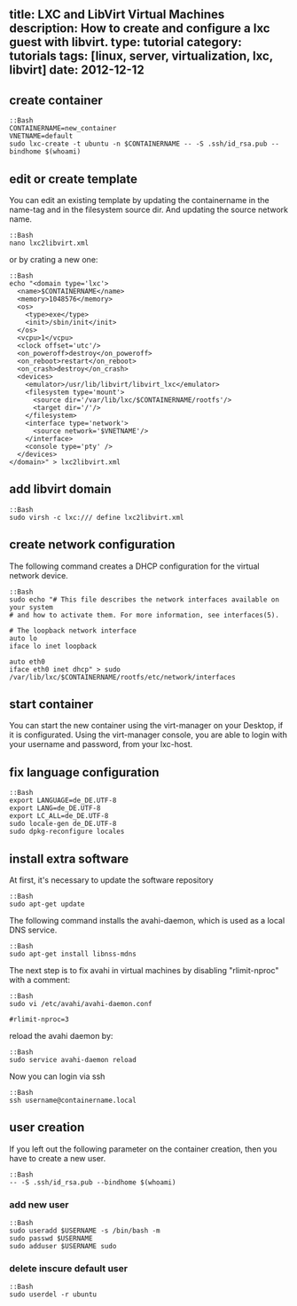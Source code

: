 title: LXC and LibVirt Virtual Machines
description: How to create and configure a lxc guest with libvirt.
type: tutorial
category: tutorials
tags: [linux, server, virtualization, lxc, libvirt]
date: 2012-12-12
---

## create container

	::Bash
	CONTAINERNAME=new_container
	VNETNAME=default
	sudo lxc-create -t ubuntu -n $CONTAINERNAME -- -S .ssh/id_rsa.pub --bindhome $(whoami)

## edit or create template

You can edit an existing template by updating the containername in the name-tag and in the filesystem source dir.
And updating the source network name.

	::Bash
	nano lxc2libvirt.xml

or by crating a new one:

	::Bash
	echo "<domain type='lxc'>
	  <name>$CONTAINERNAME</name>
	  <memory>1048576</memory>
	  <os>
	    <type>exe</type>
	    <init>/sbin/init</init>
	  </os>
	  <vcpu>1</vcpu>
	  <clock offset='utc'/>
	  <on_poweroff>destroy</on_poweroff>
	  <on_reboot>restart</on_reboot>
	  <on_crash>destroy</on_crash>
	  <devices>
	    <emulator>/usr/lib/libvirt/libvirt_lxc</emulator>
	    <filesystem type='mount'>
	      <source dir='/var/lib/lxc/$CONTAINERNAME/rootfs'/>
	      <target dir='/'/>
	    </filesystem>
	    <interface type='network'>
	      <source network='$VNETNAME'/>
	    </interface>
	    <console type='pty' />
	  </devices>
	</domain>" > lxc2libvirt.xml

## add libvirt domain

	::Bash
	sudo virsh -c lxc:/// define lxc2libvirt.xml

## create network configuration

The following command creates a DHCP configuration for the virtual network device.

	::Bash
	sudo echo "# This file describes the network interfaces available on your system
	# and how to activate them. For more information, see interfaces(5).
	
	# The loopback network interface
	auto lo
	iface lo inet loopback
	
	auto eth0
	iface eth0 inet dhcp" > sudo /var/lib/lxc/$CONTAINERNAME/rootfs/etc/network/interfaces

## start container

You can start the new container using the virt-manager on your Desktop, if it is configurated.
Using the virt-manager console, you are able to login with your username and password, from your lxc-host.

## fix language configuration

	::Bash
	export LANGUAGE=de_DE.UTF-8
	export LANG=de_DE.UTF-8
	export LC_ALL=de_DE.UTF-8
	sudo locale-gen de_DE.UTF-8
	sudo dpkg-reconfigure locales

## install extra software

At first, it's necessary to update the software repository

    ::Bash
	sudo apt-get update

The following command installs the avahi-daemon, which is used as a local DNS service.

	::Bash
	sudo apt-get install libnss-mdns

The next step is to fix avahi in virtual machines by disabling "rlimit-nproc" with a comment:

	::Bash
	sudo vi /etc/avahi/avahi-daemon.conf 
	
	#rlimit-nproc=3

reload the avahi daemon by:

	::Bash
	sudo service avahi-daemon reload

Now you can login via ssh

	::Bash
	ssh username@containername.local

## user creation

If you left out the following parameter on the container creation, then you have to create a new user.

	::Bash
	-- -S .ssh/id_rsa.pub --bindhome $(whoami)

### add new user

	::Bash
	sudo useradd $USERNAME -s /bin/bash -m
	sudo passwd $USERNAME
	sudo adduser $USERNAME sudo

### delete inscure default user

	::Bash
	sudo userdel -r ubuntu
